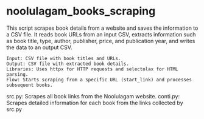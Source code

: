 # noolulagam_books_scraping 




This script scrapes book details from a website and saves the information to a CSV file. It reads book URLs from an input CSV, extracts information such as book title, type, author, publisher, price, and publication year, and writes the data to an output CSV.

    Input: CSV file with book titles and URLs.
    Output: CSV file with extracted book details.
    Libraries: Uses httpx for HTTP requests and selectolax for HTML parsing.
    Flow: Starts scraping from a specific URL (start_link) and processes subsequent books.
   

    
src.py: Scrapes all book links from the Noolulagam website.
conti.py: Scrapes detailed information for each book from the links collected by src.py
